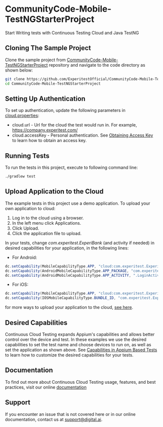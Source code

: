 # CommunityCode-Mobile-TestNGStarterProject
Start Writing tests with Continuous Testing Cloud and Java TestNG
## Cloning The Sample Project

Clone the sample project from [CommunityCode-Mobile-TestNGStarterProject](https://github.com/ExperitestOfficial/CommunityCode-Mobile-TestNGStarterProject) repository and navigate to the code directory as shown below:

```bash
git clone https://github.com/ExperitestOfficial/CommunityCode-Mobile-TestNGStarterProject
cd CommunityCode-Mobile-TestNGStarterProject
```


## Setting Up Authentication

To set up authentication, update the following parameters in [cloud.properties](cloud.properties):
* cloud.url - Url for the cloud the test would run in. For example, https://company.experitest.com/
* cloud.accessKey -  Personal authentication. See [Obtaining Access Key](https://docs.experitest.com/pages/viewpage.action?pageId=52593435) to learn how to obtain an access key.

## Running Tests

To run the tests in this project, execute to following command line: 

```bash
./gradlew test
```

## Upload Application to the Cloud

The example tests in this project use a demo application.
To upload your own application to cloud:
1. Log in to the cloud using a browser.
2. In the left menu click Applications.
3. Click Upload.
4. Click the application file to upload.

In your tests, change *com.experitest.ExperiBank* (and activity if needed) in desired capabilities for your application, in the following lines:

* For Android:
```java
dc.setCapability(MobileCapabilityType.APP, "cloud:com.experitest.ExperiBank/.LoginActivity");
dc.setCapability(AndroidMobileCapabilityType.APP_PACKAGE, "com.experitest.ExperiBank");
dc.setCapability(AndroidMobileCapabilityType.APP_ACTIVITY, ".LoginActivity");
```
* For iOS:
```java
dc.setCapability(MobileCapabilityType.APP, "cloud:com.experitest.ExperiBank");
dc.setCapability(IOSMobileCapabilityType.BUNDLE_ID, "com.experitest.ExperiBank");
```
for more ways to upload your application to the cloud, [see here](https://docs.experitest.com/display/TE/Native+Applications+Testing).

## Desired Capabilities

Continuous Cloud Testing expands Appium's capabilities and allows better control over the device and test.
In these examples we use the desired capabilities to set the test name and choose devices to run on, as well as set the application as shown above.
See [Capabilities in Appium Based Tests](https://docs.experitest.com/display/TE/Capabilties+in+Appium+Based+Tests) to learn how to customize the desired capabilities for your tests.

## Documentation
To find out more about Continuous Cloud Testing usage, features, and best practices, visit our online [documentation](https://docs.experitest.com/display/TE/Test+Execution+Home) 

## Support
If you encounter an issue that is not covered here or in our online documentation, contact us at [support@digital.ai](mailto:support@digital.ai).